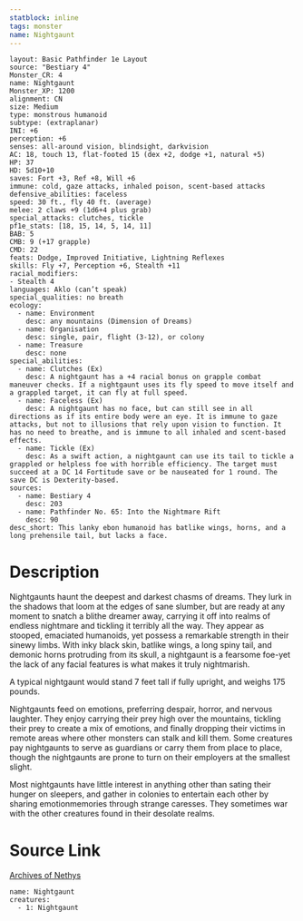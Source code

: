 ```yaml
---
statblock: inline
tags: monster
name: Nightgaunt
---
```

```statblock
layout: Basic Pathfinder 1e Layout
source: "Bestiary 4"
Monster_CR: 4
name: Nightgaunt
Monster_XP: 1200
alignment: CN
size: Medium
type: monstrous humanoid
subtype: (extraplanar)
INI: +6
perception: +6
senses: all-around vision, blindsight, darkvision
AC: 18, touch 13, flat-footed 15 (dex +2, dodge +1, natural +5)
HP: 37
HD: 5d10+10
saves: Fort +3, Ref +8, Will +6
immune: cold, gaze attacks, inhaled poison, scent-based attacks
defensive_abilities: faceless
speed: 30 ft., fly 40 ft. (average)
melee: 2 claws +9 (1d6+4 plus grab)
special_attacks: clutches, tickle
pf1e_stats: [18, 15, 14, 5, 14, 11]
BAB: 5
CMB: 9 (+17 grapple)
CMD: 22
feats: Dodge, Improved Initiative, Lightning Reflexes
skills: Fly +7, Perception +6, Stealth +11
racial_modifiers:
- Stealth 4
languages: Aklo (can’t speak)
special_qualities: no breath
ecology:
  - name: Environment
    desc: any mountains (Dimension of Dreams)
  - name: Organisation
    desc: single, pair, flight (3-12), or colony
  - name: Treasure
    desc: none
special_abilities:
  - name: Clutches (Ex)
    desc: A nightgaunt has a +4 racial bonus on grapple combat maneuver checks. If a nightgaunt uses its fly speed to move itself and a grappled target, it can fly at full speed.
  - name: Faceless (Ex)
    desc: A nightgaunt has no face, but can still see in all directions as if its entire body were an eye. It is immune to gaze attacks, but not to illusions that rely upon vision to function. It has no need to breathe, and is immune to all inhaled and scent-based effects.
  - name: Tickle (Ex)
    desc: As a swift action, a nightgaunt can use its tail to tickle a grappled or helpless foe with horrible efficiency. The target must succeed at a DC 14 Fortitude save or be nauseated for 1 round. The save DC is Dexterity-based.
sources:
  - name: Bestiary 4
    desc: 203
  - name: Pathfinder No. 65: Into the Nightmare Rift
    desc: 90
desc_short: This lanky ebon humanoid has batlike wings, horns, and a long prehensile tail, but lacks a face.
```
# Description
Nightgaunts haunt the deepest and darkest chasms of dreams. They lurk in the shadows that loom at the edges of sane slumber, but are ready at any moment to snatch a blithe dreamer away, carrying it off into realms of endless nightmare and tickling it terribly all the way. They appear as stooped, emaciated humanoids, yet possess a remarkable strength in their sinewy limbs. With inky black skin, batlike wings, a long spiny tail, and demonic horns protruding from its skull, a nightgaunt is a fearsome foe-yet the lack of any facial features is what makes it truly nightmarish.

A typical nightgaunt would stand 7 feet tall if fully upright, and weighs 175 pounds.

Nightgaunts feed on emotions, preferring despair, horror, and nervous laughter. They enjoy carrying their prey high over the mountains, tickling their prey to create a mix of emotions, and finally dropping their victims in remote areas where other monsters can stalk and kill them. Some creatures pay nightgaunts to serve as guardians or carry them from place to place, though the nightgaunts are prone to turn on their employers at the smallest slight.

Most nightgaunts have little interest in anything other than sating their hunger on sleepers, and gather in colonies to entertain each other by sharing emotionmemories through strange caresses. They sometimes war with the other creatures found in their desolate realms.
# Source Link
[Archives of Nethys](https://aonprd.com/MonsterDisplay.aspx?ItemName=Nightgaunt)
```encounter-table
name: Nightgaunt
creatures:
  - 1: Nightgaunt
```
